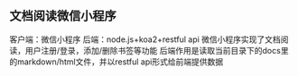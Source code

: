 ## 文档阅读微信小程序
客户端：微信小程序
后端：node.js+koa2+restful api
   微信小程序实现了文档阅读，用户注册/登录，添加/删除书签等功能
   后端作用是读取当前目录下的docs里的markdown/html文件，并以restful api形式给前端提供数据

